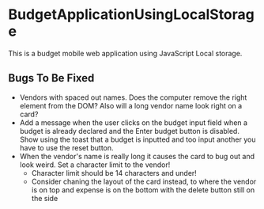 # BudgetApplicationUsingLocalStorage
This is a budget mobile web application using JavaScript Local storage.

## Bugs To Be Fixed
* Vendors with spaced out names. Does the computer remove the right element from the DOM? Also will a long vendor name look right on a card?
* Add a message when the user clicks on the budget input field when a budget is already declared and the Enter budget button is disabled. Show using the toast that a budget is inputted and too input another you have to use the reset button.
* When the vendor's name is really long it causes the card to bug out and look weird. Set a character limit to the vendor!
    * Character limit should be 14 characters and under!
    * Consider chaning the layout of the card instead, to where the vendor is on top and expense is on the bottom with the delete button still on the side